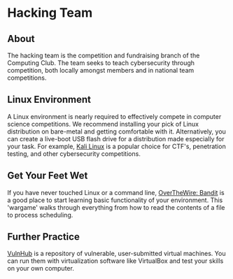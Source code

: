 <main>

# Hacking Team

## About

The hacking team is the competition and fundraising branch
of the Computing Club. The team seeks to teach cybersecurity
through competition, both locally amongst members and in
national team competitions.

## Linux Environment

A Linux environment is nearly required to effectively
compete in computer science competitions. We recommend
installing your pick of Linux distribution on bare-metal and
getting comfortable with it. Alternatively, you can create a
live-boot USB flash drive for a distribution made especially
for your task. For example, [Kali
Linux](https://www.kali.org/) is a popular choice for CTF's,
penetration testing, and other cybersecurity competitions.

## Get Your Feet Wet

If you have never touched Linux or a command line,
[OverTheWire:
Bandit](https://overthewire.org/wargames/bandit/) is a good
place to start learning basic functionality of your
environment. This 'wargame' walks through everything from
how to read the contents of a file to process scheduling.

## Further Practice

[VulnHub](https://www.vulnhub.com/) is a repository of
vulnerable, user-submitted virtual machines. You can run
them with virtualization software like VirtualBox and test
your skills on your own computer.

</main>
